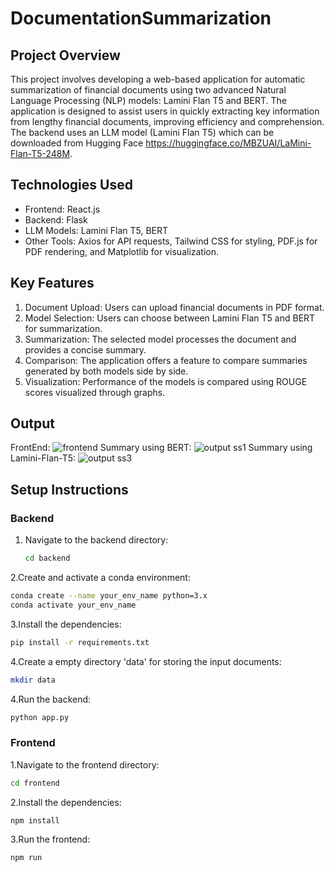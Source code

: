 # DocumentationSummarization

## Project Overview
This project involves developing a web-based application for automatic summarization of financial documents using two advanced Natural Language Processing (NLP) models: Lamini Flan T5 and BERT. The application is designed to assist users in quickly extracting key information from lengthy financial documents, improving efficiency and comprehension. 
The backend uses an LLM model (Lamini Flan T5) which can be downloaded from Hugging Face 
https://huggingface.co/MBZUAI/LaMini-Flan-T5-248M.

## Technologies Used
- Frontend: React.js
- Backend: Flask
- LLM Models: Lamini Flan T5, BERT
- Other Tools: Axios for API requests, Tailwind CSS for styling, PDF.js for PDF rendering, and Matplotlib for visualization.

## Key Features
1. Document Upload: Users can upload financial documents in PDF format.
2. Model Selection: Users can choose between Lamini Flan T5 and BERT for summarization.
3. Summarization: The selected model processes the document and provides a concise summary.
4. Comparison: The application offers a feature to compare summaries generated by both models side by side.
5. Visualization: Performance of the models is compared using ROUGE scores visualized through graphs.

## Output
FrontEnd:
![frontend](https://github.com/user-attachments/assets/372bd6d0-dee1-4d15-839b-569811a9a97a)
Summary using BERT:
![output ss1](https://github.com/user-attachments/assets/d981a298-a9d3-4a13-99ad-3780f689f429)
Summary using Lamini-Flan-T5:
![output ss3](https://github.com/user-attachments/assets/4f2e4fdf-ad0a-4d9f-ab84-45876170ba77)



## Setup Instructions

### Backend
1. Navigate to the backend directory:
   ```sh
   cd backend
2.Create and activate a conda environment:

   ```sh
   conda create --name your_env_name python=3.x
   conda activate your_env_name
```
3.Install the dependencies:
   ```sh
   pip install -r requirements.txt
```
4.Create a empty directory 'data' for storing the input documents:
   ```sh
   mkdir data
```
4.Run the backend:
   ```sh
   python app.py

```
### Frontend
1.Navigate to the frontend directory:
   ```sh
   cd frontend
```
2.Install the dependencies:
   ```sh
   npm install
```
3.Run the frontend:
   ```sh
   npm run
